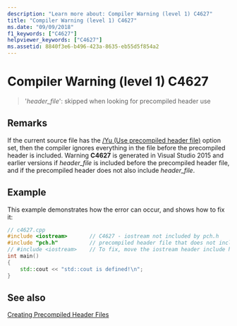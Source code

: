 ```yaml
---
description: "Learn more about: Compiler Warning (level 1) C4627"
title: "Compiler Warning (level 1) C4627"
ms.date: "09/09/2018"
f1_keywords: ["C4627"]
helpviewer_keywords: ["C4627"]
ms.assetid: 8840f3e6-b496-423a-8635-eb55d5f854a2
---
```

# Compiler Warning (level 1) C4627

> '*header_file*': skipped when looking for precompiled header use

## Remarks

If the current source file has the [/Yu \(Use precompiled header file)](../../build/reference/yu-use-precompiled-header-file.md) option set, then the compiler ignores everything in the file before the precompiled header is included. Warning **C4627** is generated in Visual Studio 2015 and earlier versions if *header_file* is included before the precompiled header file, and if the precompiled header does not also include *header_file*.

## Example

This example demonstrates how the error can occur, and shows how to fix it:

```cpp
// c4627.cpp
#include <iostream>       // C4627 - iostream not included by pch.h
#include "pch.h"          // precompiled header file that does not include iostream
// #include <iostream>    // To fix, move the iostream header include here from above
int main()
{
    std::cout << "std::cout is defined!\n";
}
```

## See also

[Creating Precompiled Header Files](../../build/creating-precompiled-header-files.md)
